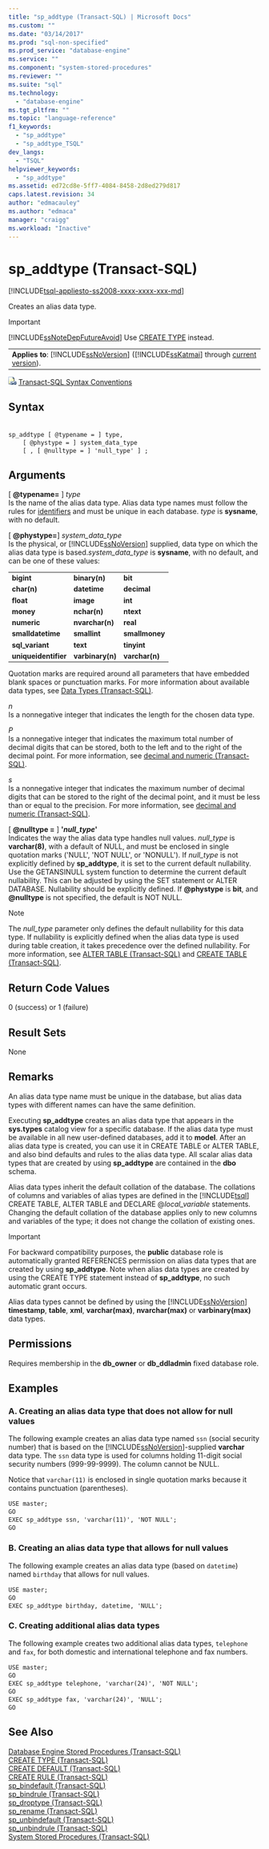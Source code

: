 ```yaml
---
title: "sp_addtype (Transact-SQL) | Microsoft Docs"
ms.custom: ""
ms.date: "03/14/2017"
ms.prod: "sql-non-specified"
ms.prod_service: "database-engine"
ms.service: ""
ms.component: "system-stored-procedures"
ms.reviewer: ""
ms.suite: "sql"
ms.technology: 
  - "database-engine"
ms.tgt_pltfrm: ""
ms.topic: "language-reference"
f1_keywords: 
  - "sp_addtype"
  - "sp_addtype_TSQL"
dev_langs: 
  - "TSQL"
helpviewer_keywords: 
  - "sp_addtype"
ms.assetid: ed72cd8e-5ff7-4084-8458-2d8ed279d817
caps.latest.revision: 34
author: "edmacauley"
ms.author: "edmaca"
manager: "craigg"
ms.workload: "Inactive"
---
```

# sp_addtype (Transact-SQL)
[!INCLUDE[tsql-appliesto-ss2008-xxxx-xxxx-xxx-md](../../includes/tsql-appliesto-ss2008-xxxx-xxxx-xxx-md.md)]

  Creates an alias data type.  
  
> [!IMPORTANT]  
>  [!INCLUDE[ssNoteDepFutureAvoid](../../includes/ssnotedepfutureavoid-md.md)] Use [CREATE TYPE](../../t-sql/statements/create-type-transact-sql.md) instead.  
  
||  
|-|  
|**Applies to**: [!INCLUDE[ssNoVersion](../../includes/ssnoversion-md.md)] ([!INCLUDE[ssKatmai](../../includes/sskatmai-md.md)] through [current version](http://go.microsoft.com/fwlink/p/?LinkId=299658)).|  
  
 ![Topic link icon](../../database-engine/configure-windows/media/topic-link.gif "Topic link icon") [Transact-SQL Syntax Conventions](../../t-sql/language-elements/transact-sql-syntax-conventions-transact-sql.md)  
  
## Syntax  
  
```  
  
sp_addtype [ @typename = ] type,   
    [ @phystype = ] system_data_type   
    [ , [ @nulltype = ] 'null_type' ] ;  
```  
  
## Arguments  
 [ **@typename=** ] *type*  
 Is the name of the alias data type. Alias data type names must follow the rules for [identifiers](../../relational-databases/databases/database-identifiers.md) and must be unique in each database. *type* is **sysname**, with no default.  
  
 [ **@phystype=**] *system_data_type*  
 Is the physical, or [!INCLUDE[ssNoVersion](../../includes/ssnoversion-md.md)] supplied, data type on which the alias data type is based.*system_data_type* is **sysname**, with no default, and can be one of these values:  
  
||||  
|-|-|-|  
|**bigint**|**binary(n)**|**bit**|  
|**char(n)**|**datetime**|**decimal**|  
|**float**|**image**|**int**|  
|**money**|**nchar(n)**|**ntext**|  
|**numeric**|**nvarchar(n)**|**real**|  
|**smalldatetime**|**smallint**|**smallmoney**|  
|**sql_variant**|**text**|**tinyint**|  
|**uniqueidentifier**|**varbinary(n)**|**varchar(n)**|  
  
 Quotation marks are required around all parameters that have embedded blank spaces or punctuation marks. For more information about available data types, see [Data Types &#40;Transact-SQL&#41;](../../t-sql/data-types/data-types-transact-sql.md).  
  
 *n*  
 Is a nonnegative integer that indicates the length for the chosen data type.  
  
 *P*  
 Is a nonnegative integer that indicates the maximum total number of decimal digits that can be stored, both to the left and to the right of the decimal point. For more information, see [decimal and numeric &#40;Transact-SQL&#41;](../../t-sql/data-types/decimal-and-numeric-transact-sql.md).  
  
 *s*  
 Is a nonnegative integer that indicates the maximum number of decimal digits that can be stored to the right of the decimal point, and it must be less than or equal to the precision. For more information, see [decimal and numeric &#40;Transact-SQL&#41;](../../t-sql/data-types/decimal-and-numeric-transact-sql.md).  
  
 [ **@nulltype =** ] **'***null_type***'**  
 Indicates the way the alias data type handles null values. *null_type* is **varchar(**8**)**, with a default of NULL, and must be enclosed in single quotation marks ('NULL', 'NOT NULL', or 'NONULL'). If *null_type* is not explicitly defined by **sp_addtype**, it is set to the current default nullability. Use the GETANSINULL system function to determine the current default nullability. This can be adjusted by using the SET statement or ALTER DATABASE. Nullability should be explicitly defined. If **@phystype** is **bit**, and **@nulltype** is not specified, the default is NOT NULL.  
  
> [!NOTE]  
>  The *null_type* parameter only defines the default nullability for this data type. If nullability is explicitly defined when the alias data type is used during table creation, it takes precedence over the defined nullability. For more information, see [ALTER TABLE &#40;Transact-SQL&#41;](../../t-sql/statements/alter-table-transact-sql.md) and [CREATE TABLE &#40;Transact-SQL&#41;](../../t-sql/statements/create-table-transact-sql.md).  
  
## Return Code Values  
 0 (success) or 1 (failure)  
  
## Result Sets  
 None  
  
## Remarks  
 An alias data type name must be unique in the database, but alias data types with different names can have the same definition.  
  
 Executing **sp_addtype** creates an alias data type that appears in the **sys.types** catalog view for a specific database. If the alias data type must be available in all new user-defined databases, add it to **model**. After an alias data type is created, you can use it in CREATE TABLE or ALTER TABLE, and also bind defaults and rules to the alias data type. All scalar alias data types that are created by using **sp_addtype** are contained in the **dbo** schema.  
  
 Alias data types inherit the default collation of the database. The collations of columns and variables of alias types are defined in the [!INCLUDE[tsql](../../includes/tsql-md.md)] CREATE TABLE, ALTER TABLE and DECLARE @*local_variable* statements. Changing the default collation of the database applies only to new columns and variables of the type; it does not change the collation of existing ones.  
  
> [!IMPORTANT]  
>  For backward compatibility purposes, the **public** database role is automatically granted REFERENCES permission on alias data types that are created by using **sp_addtype**. Note when alias data types are created by using the CREATE TYPE statement instead of **sp_addtype**, no such automatic grant occurs.  
  
 Alias data types cannot be defined by using the [!INCLUDE[ssNoVersion](../../includes/ssnoversion-md.md)] **timestamp**, **table**, **xml**, **varchar(max)**, **nvarchar(max)** or **varbinary(max)** data types.  
  
## Permissions  
 Requires membership in the **db_owner** or **db_ddladmin** fixed database role.  
  
## Examples  
  
### A. Creating an alias data type that does not allow for null values  
 The following example creates an alias data type named `ssn` (social security number) that is based on the [!INCLUDE[ssNoVersion](../../includes/ssnoversion-md.md)]-supplied **varchar** data type. The `ssn` data type is used for columns holding 11-digit social security numbers (999-99-9999). The column cannot be NULL.  
  
 Notice that `varchar(11)` is enclosed in single quotation marks because it contains punctuation (parentheses).  
  
```  
USE master;  
GO  
EXEC sp_addtype ssn, 'varchar(11)', 'NOT NULL';  
GO  
```  
  
### B. Creating an alias data type that allows for null values  
 The following example creates an alias data type (based on `datetime`) named `birthday` that allows for null values.  
  
```  
USE master;  
GO  
EXEC sp_addtype birthday, datetime, 'NULL';  
```  
  
### C. Creating additional alias data types  
 The following example creates two additional alias data types, `telephone` and `fax`, for both domestic and international telephone and fax numbers.  
  
```  
USE master;  
GO  
EXEC sp_addtype telephone, 'varchar(24)', 'NOT NULL';  
GO  
EXEC sp_addtype fax, 'varchar(24)', 'NULL';  
GO  
```  
  
## See Also  
 [Database Engine Stored Procedures &#40;Transact-SQL&#41;](../../relational-databases/system-stored-procedures/database-engine-stored-procedures-transact-sql.md)   
 [CREATE TYPE &#40;Transact-SQL&#41;](../../t-sql/statements/create-type-transact-sql.md)   
 [CREATE DEFAULT &#40;Transact-SQL&#41;](../../t-sql/statements/create-default-transact-sql.md)   
 [CREATE RULE &#40;Transact-SQL&#41;](../../t-sql/statements/create-rule-transact-sql.md)   
 [sp_bindefault &#40;Transact-SQL&#41;](../../relational-databases/system-stored-procedures/sp-bindefault-transact-sql.md)   
 [sp_bindrule &#40;Transact-SQL&#41;](../../relational-databases/system-stored-procedures/sp-bindrule-transact-sql.md)   
 [sp_droptype &#40;Transact-SQL&#41;](../../relational-databases/system-stored-procedures/sp-droptype-transact-sql.md)   
 [sp_rename &#40;Transact-SQL&#41;](../../relational-databases/system-stored-procedures/sp-rename-transact-sql.md)   
 [sp_unbindefault &#40;Transact-SQL&#41;](../../relational-databases/system-stored-procedures/sp-unbindefault-transact-sql.md)   
 [sp_unbindrule &#40;Transact-SQL&#41;](../../relational-databases/system-stored-procedures/sp-unbindrule-transact-sql.md)   
 [System Stored Procedures &#40;Transact-SQL&#41;](../../relational-databases/system-stored-procedures/system-stored-procedures-transact-sql.md)  
  
  
